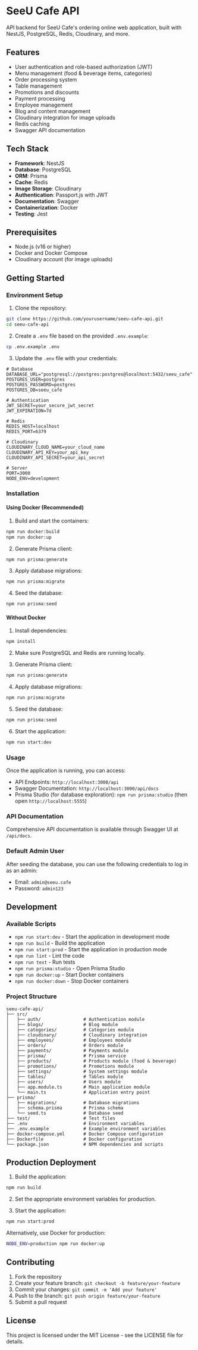# SeeU Cafe API

API backend for SeeU Cafe's ordering online web application, built with NestJS, PostgreSQL, Redis, Cloudinary, and more.

## Features

- User authentication and role-based authorization (JWT)
- Menu management (food & beverage items, categories)
- Order processing system
- Table management
- Promotions and discounts
- Payment processing
- Employee management
- Blog and content management
- Cloudinary integration for image uploads
- Redis caching
- Swagger API documentation

## Tech Stack

- **Framework**: NestJS
- **Database**: PostgreSQL
- **ORM**: Prisma
- **Cache**: Redis
- **Image Storage**: Cloudinary
- **Authentication**: Passport.js with JWT
- **Documentation**: Swagger
- **Containerization**: Docker
- **Testing**: Jest

## Prerequisites

- Node.js (v16 or higher)
- Docker and Docker Compose
- Cloudinary account (for image uploads)

## Getting Started

### Environment Setup

1. Clone the repository:
```bash
git clone https://github.com/yourusername/seeu-cafe-api.git
cd seeu-cafe-api
```

2. Create a `.env` file based on the provided `.env.example`:
```bash
cp .env.example .env
```

3. Update the `.env` file with your credentials:
```
# Database
DATABASE_URL="postgresql://postgres:postgres@localhost:5432/seeu_cafe"
POSTGRES_USER=postgres
POSTGRES_PASSWORD=postgres
POSTGRES_DB=seeu_cafe

# Authentication
JWT_SECRET=your_secure_jwt_secret
JWT_EXPIRATION=7d

# Redis
REDIS_HOST=localhost
REDIS_PORT=6379

# Cloudinary
CLOUDINARY_CLOUD_NAME=your_cloud_name
CLOUDINARY_API_KEY=your_api_key
CLOUDINARY_API_SECRET=your_api_secret

# Server
PORT=3000
NODE_ENV=development
```

### Installation

#### Using Docker (Recommended)

1. Build and start the containers:
```bash
npm run docker:build
npm run docker:up
```

2. Generate Prisma client:
```bash
npm run prisma:generate
```

3. Apply database migrations:
```bash
npm run prisma:migrate
```

4. Seed the database:
```bash
npm run prisma:seed
```

#### Without Docker

1. Install dependencies:
```bash
npm install
```

2. Make sure PostgreSQL and Redis are running locally.

3. Generate Prisma client:
```bash
npm run prisma:generate
```

4. Apply database migrations:
```bash
npm run prisma:migrate
```

5. Seed the database:
```bash
npm run prisma:seed
```

6. Start the application:
```bash
npm run start:dev
```

### Usage

Once the application is running, you can access:

- API Endpoints: `http://localhost:3000/api`
- Swagger Documentation: `http://localhost:3000/api/docs`
- Prisma Studio (for database exploration): `npm run prisma:studio` (then open `http://localhost:5555`)

### API Documentation

Comprehensive API documentation is available through Swagger UI at `/api/docs`.

### Default Admin User

After seeding the database, you can use the following credentials to log in as an admin:

- Email: `admin@seeu.cafe`
- Password: `admin123`

## Development

### Available Scripts

- `npm run start:dev` - Start the application in development mode
- `npm run build` - Build the application
- `npm run start:prod` - Start the application in production mode
- `npm run lint` - Lint the code
- `npm run test` - Run tests
- `npm run prisma:studio` - Open Prisma Studio
- `npm run docker:up` - Start Docker containers
- `npm run docker:down` - Stop Docker containers

### Project Structure

```
seeu-cafe-api/
├── src/
│   ├── auth/                # Authentication module
│   ├── blogs/               # Blog module
│   ├── categories/          # Categories module
│   ├── cloudinary/          # Cloudinary integration
│   ├── employees/           # Employees module
│   ├── orders/              # Orders module
│   ├── payments/            # Payments module
│   ├── prisma/              # Prisma service
│   ├── products/            # Products module (food & beverage)
│   ├── promotions/          # Promotions module
│   ├── settings/            # System settings module
│   ├── tables/              # Tables module
│   ├── users/               # Users module
│   ├── app.module.ts        # Main application module
│   └── main.ts              # Application entry point
├── prisma/
│   ├── migrations/          # Database migrations
│   ├── schema.prisma        # Prisma schema
│   └── seed.ts              # Database seed
├── test/                    # Test files
├── .env                     # Environment variables
├── .env.example             # Example environment variables
├── docker-compose.yml       # Docker Compose configuration
├── Dockerfile               # Docker configuration
└── package.json             # NPM dependencies and scripts
```

## Production Deployment

1. Build the application:
```bash
npm run build
```

2. Set the appropriate environment variables for production.

3. Start the application:
```bash
npm run start:prod
```

Alternatively, use Docker for production:

```bash
NODE_ENV=production npm run docker:up
```

## Contributing

1. Fork the repository
2. Create your feature branch: `git checkout -b feature/your-feature`
3. Commit your changes: `git commit -m 'Add your feature'`
4. Push to the branch: `git push origin feature/your-feature`
5. Submit a pull request

## License

This project is licensed under the MIT License - see the LICENSE file for details.